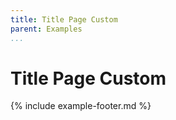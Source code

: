 ```yaml
---
title: Title Page Custom
parent: Examples
...
```


# Title Page Custom

{% include example-footer.md %}
